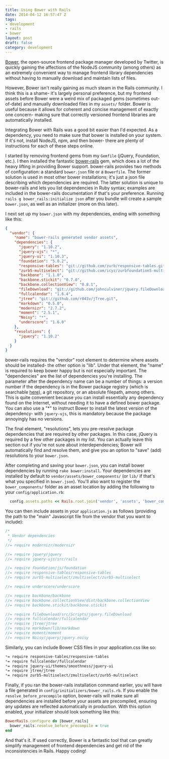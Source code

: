 ```yaml
---
title: Using Bower with Rails
date: 2014-04-12 16:57:47 Z
tags:
- development
- rails
- bower
layout: post
draft: false
category: development
---
```


[Bower](http://bower.io/), the open-source frontend package manager developed by Twitter, is quickly gaining the affections of the NodeJS community (among others) as an extremely convenient way to manage frontend library dependencies without having to manually download and maintain lists of files.  

However,  Bower isn't really gaining as much steam in the Rails community. I think this is a shame- it's largely personal preference, but my frontend assets before Bower were a weird mix of packaged gems (sometimes out-of-date) and manually downloaded files in my `assets/` folder.  Bower is useful because it allows for coherent and concise management of exactly one concern- making sure that correctly versioned frontend libraries are automatically installed.

Integrating Bower with Rails was a good bit easier than I'd expected. As a dependency, you need to make sure that bower is installed on your system.  If it's not, install NodeJS, npm, and then bower- there are plenty of instructions for each of these steps online.

I started by removing frontend gems from my `Gemfile` (jQuery, Foundation, etc.).  I then installed the fantastic [bower-rails](https://github.com/42dev/bower-rails) gem, which does a lot of the heavy lifting in providing Bower support.  bower-rails provides two methods of configuration: a standard `bower.json` file or a `Bowerfile`.  The former solution is used in most other bower installations; it's just a json file describing which dependencies are required.  The latter solution is unique to bower-rails and lets you list dependencies in Ruby syntax; examples are included in the bower-rails documentation if that's your preference.  Running `rails g bower_rails:initialize json` after you bundle will create a sample `bower.json`, as well as an initializer (more on this later).

I next set up my `bower.json` with my dependencies, ending with something like this:

```json
{
  "vendor": {
    "name": "bower-rails generated vendor assets",
    "dependencies": {
      "jquery": "1.10.2",
      "jquery-ujs": "*",
      "jquery-ui": "1.10.3",
      "foundation": "5.0.2",
      "responsive-tables": "git://github.com/zurb/responsive-tables.git",
      "zurb5-multiselect": "git://github.com/icyz/zurbfoundation5-multiselect.git",
      "backbone": "1.1.0",
      "backbone.stickit": "0.7.0",
      "backbone.collectionView": "0.8.1",
      "fileDownload": "git://github.com/johnculviner/jquery.fileDownload.git",
      "fullcalendar": "1.6.4",
      "jtree": "git://github.com/r043v/jTree.git",
      "markdown": "0.5.0",
      "modernizr": "2.7.2",
      "moment": "2.5.1",
      "Noisy": "*",
      "underscore": "1.6.0"
    },
    "resolutions": {
      "jquery": "1.10.2"
    }
  }
}
```
    
bower-rails requires the "vendor" root element to determine where assets should be installed- the other option is "lib".  Under that element, the "name" is required to keep bower happy but is not especially important.  The "dependencies" are the list of dependencies you're installing.  The parameter after the dependency name can be a number of things: a version number if the dependency is in the Bower package registry (which is searchable [here](http://bower.io/search/)), a git repository, or an absolute filepath, among others.  This is quite convenient because you can install essentially any dependency found on the Internet, without needing it to have a defined bower package.  You can also use a "\*" to instruct Bower to install the latest version of the dependency- with `jquery-ujs`, this is mandatory because the package annoyingly has no versions.

The final element, "resolutions", lets you pre-resolve package dependencies that are required by other packages.  In this case, jQuery is required by a few other packages in my list.  You can actually leave this section out if you're not sure about interdependencies; Bower will automatically find and resolve them, and give you an option to "save" (add) resolutions to your `bower.json`.

After completing and saving your `bower.json`, you can install bower dependencies by running `rake bower:install`.  Your dependencies are installed by default to `vendor/assets/bower_components/` (or `lib/` if that's what you specified in `bower.json`).  You'll also want to register the `bower_components/` folder as an asset location by adding the following to your `config/application.rb`:

```ruby
  config.assets.paths << Rails.root.join('vendor', 'assets', 'bower_components')
```
    
You can then include assets in your `application.js` as follows (providing the path to the "main" Javascript file from the vendor that you want to include):

```javascript
/*
 * Vendor dependencies
 */
//= require modernizr/modernizr

//= require jquery/jquery
//= require jquery-ujs/src/rails

//= require foundation/js/foundation
//= require responsive-tables/responsive-tables
//= require zurb5-multiselect/zmultiselect/zurb5-multiselect

//= require underscore/underscore

//= require backbone/backbone
//= require backbone.collectionView/dist/backbone.collectionView
//= require backbone.stickit/backbone.stickit

//= require fileDownload/src/Scripts/jquery.fileDownload
//= require fullcalendar/fullcalendar
//= require jtree/jtree
//= require markdown/lib/markdown
//= require moment/moment
//= require Noisy/jquery/jquery.noisy
```
    
Similarly, you can include Bower CSS files in your application.css like so:

```css
*= require responsive-tables/responsive-tables
*= require fullcalendar/fullcalendar
*= require jquery-ui/themes/smoothness/jquery-ui
*= require jtree/jtree
*= require zurb5-multiselect/zmultiselect/zurb5-multiselect
```
     
Finally, if you ran the bower-rails installation command earlier, you will have a file generated in `config/initializers/bower_rails.rb`.  If you enable the `resolve_before_precompile` option, bower-rails will make sure all dependencies are installed before your assets are precompiled, ensuring any updates are reflected automatically in production.  With this option enabled, your initializer should look something like this:

```ruby
BowerRails.configure do |bower_rails|
  bower_rails.resolve_before_precompile = true
end
```
    
And that's it.  If used correctly, Bower is a fantastic tool that can greatly simplify management of frontend dependencies and get rid of the inconsistencies in Rails.  Happy coding!
